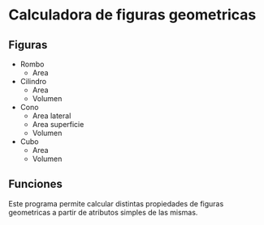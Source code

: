 # Calculadora de figuras geometricas

## Figuras

+ Rombo
    + Area
+ Cilindro
    + Area
    + Volumen
+ Cono
    + Area lateral
    + Area superficie
    + Volumen
+ Cubo
    + Area
    + Volumen

## Funciones

Este programa permite calcular distintas propiedades de figuras geometricas a partir de atributos simples de las mismas.